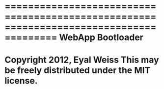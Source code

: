 =======================================================================================
WebApp Bootloader
=======================================================================================
Copyright 2012, Eyal Weiss
This may be freely distributed under the MIT license.
=======================================================================================